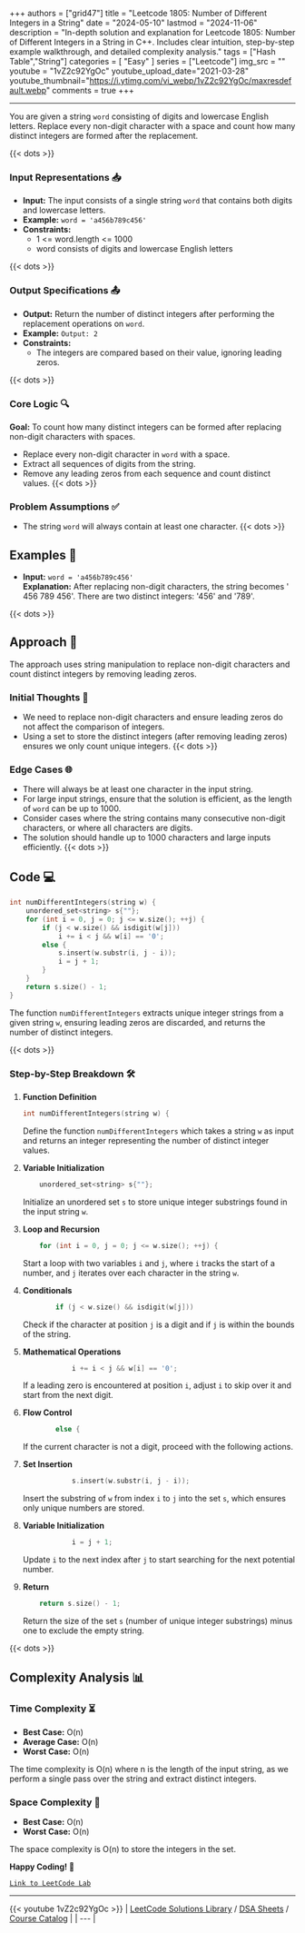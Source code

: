 
+++
authors = ["grid47"]
title = "Leetcode 1805: Number of Different Integers in a String"
date = "2024-05-10"
lastmod = "2024-11-06"
description = "In-depth solution and explanation for Leetcode 1805: Number of Different Integers in a String in C++. Includes clear intuition, step-by-step example walkthrough, and detailed complexity analysis."
tags = ["Hash Table","String"]
categories = [
    "Easy"
]
series = ["Leetcode"]
img_src = ""
youtube = "1vZ2c92YgOc"
youtube_upload_date="2021-03-28"
youtube_thumbnail="https://i.ytimg.com/vi_webp/1vZ2c92YgOc/maxresdefault.webp"
comments = true
+++



---
You are given a string `word` consisting of digits and lowercase English letters. Replace every non-digit character with a space and count how many distinct integers are formed after the replacement.
<!--more-->
{{< dots >}}
### Input Representations 📥
- **Input:** The input consists of a single string `word` that contains both digits and lowercase letters.
- **Example:** `word = 'a456b789c456'`
- **Constraints:**
	- 1 <= word.length <= 1000
	- word consists of digits and lowercase English letters

{{< dots >}}
### Output Specifications 📤
- **Output:** Return the number of distinct integers after performing the replacement operations on `word`.
- **Example:** `Output: 2`
- **Constraints:**
	- The integers are compared based on their value, ignoring leading zeros.

{{< dots >}}
### Core Logic 🔍
**Goal:** To count how many distinct integers can be formed after replacing non-digit characters with spaces.

- Replace every non-digit character in `word` with a space.
- Extract all sequences of digits from the string.
- Remove any leading zeros from each sequence and count distinct values.
{{< dots >}}
### Problem Assumptions ✅
- The string `word` will always contain at least one character.
{{< dots >}}
## Examples 🧩
- **Input:** `word = 'a456b789c456'`  \
  **Explanation:** After replacing non-digit characters, the string becomes ' 456 789  456'. There are two distinct integers: '456' and '789'.

{{< dots >}}
## Approach 🚀
The approach uses string manipulation to replace non-digit characters and count distinct integers by removing leading zeros.

### Initial Thoughts 💭
- We need to replace non-digit characters and ensure leading zeros do not affect the comparison of integers.
- Using a set to store the distinct integers (after removing leading zeros) ensures we only count unique integers.
{{< dots >}}
### Edge Cases 🌐
- There will always be at least one character in the input string.
- For large input strings, ensure that the solution is efficient, as the length of `word` can be up to 1000.
- Consider cases where the string contains many consecutive non-digit characters, or where all characters are digits.
- The solution should handle up to 1000 characters and large inputs efficiently.
{{< dots >}}
## Code 💻
```cpp
int numDifferentIntegers(string w) {
    unordered_set<string> s{""};    
    for (int i = 0, j = 0; j <= w.size(); ++j) {
        if (j < w.size() && isdigit(w[j]))
            i += i < j && w[i] == '0';
        else {
            s.insert(w.substr(i, j - i));
            i = j + 1;
        }
    }
    return s.size() - 1;
}
```

The function `numDifferentIntegers` extracts unique integer strings from a given string `w`, ensuring leading zeros are discarded, and returns the number of distinct integers.

{{< dots >}}
### Step-by-Step Breakdown 🛠️
1. **Function Definition**
	```cpp
	int numDifferentIntegers(string w) {
	```
	Define the function `numDifferentIntegers` which takes a string `w` as input and returns an integer representing the number of distinct integer values.

2. **Variable Initialization**
	```cpp
	    unordered_set<string> s{""};
	```
	Initialize an unordered set `s` to store unique integer substrings found in the input string `w`.

3. **Loop and Recursion**
	```cpp
	    for (int i = 0, j = 0; j <= w.size(); ++j) {
	```
	Start a loop with two variables `i` and `j`, where `i` tracks the start of a number, and `j` iterates over each character in the string `w`.

4. **Conditionals**
	```cpp
	        if (j < w.size() && isdigit(w[j]))
	```
	Check if the character at position `j` is a digit and if `j` is within the bounds of the string.

5. **Mathematical Operations**
	```cpp
	            i += i < j && w[i] == '0';
	```
	If a leading zero is encountered at position `i`, adjust `i` to skip over it and start from the next digit.

6. **Flow Control**
	```cpp
	        else {
	```
	If the current character is not a digit, proceed with the following actions.

7. **Set Insertion**
	```cpp
	            s.insert(w.substr(i, j - i));
	```
	Insert the substring of `w` from index `i` to `j` into the set `s`, which ensures only unique numbers are stored.

8. **Variable Initialization**
	```cpp
	            i = j + 1;
	```
	Update `i` to the next index after `j` to start searching for the next potential number.

9. **Return**
	```cpp
	    return s.size() - 1;
	```
	Return the size of the set `s` (number of unique integer substrings) minus one to exclude the empty string.

{{< dots >}}
## Complexity Analysis 📊
### Time Complexity ⏳
- **Best Case:** O(n)
- **Average Case:** O(n)
- **Worst Case:** O(n)

The time complexity is O(n) where n is the length of the input string, as we perform a single pass over the string and extract distinct integers.

### Space Complexity 💾
- **Best Case:** O(n)
- **Worst Case:** O(n)

The space complexity is O(n) to store the integers in the set.

**Happy Coding! 🎉**


[`Link to LeetCode Lab`](https://leetcode.com/problems/number-of-different-integers-in-a-string/description/)

---
{{< youtube 1vZ2c92YgOc >}}
| [LeetCode Solutions Library](https://grid47.xyz/leetcode/) / [DSA Sheets](https://grid47.xyz/sheets/) / [Course Catalog](https://grid47.xyz/courses/) |
| --- |
